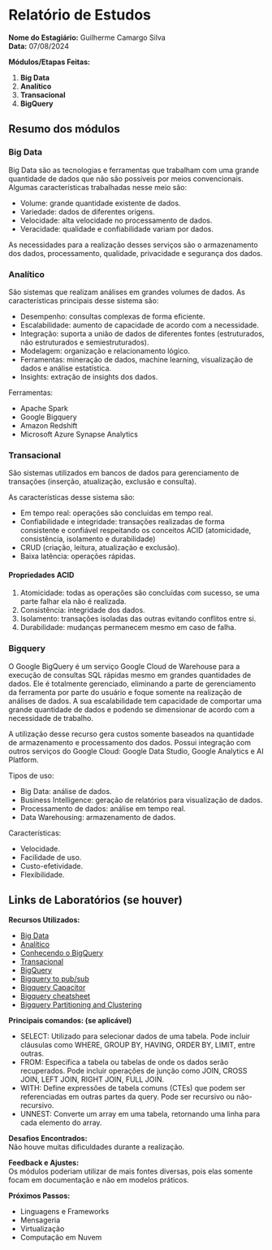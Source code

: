 # Relatório de Estudos

**Nome do Estagiário:** Guilherme Camargo Silva  
**Data:** 07/08/2024

**Módulos/Etapas Feitas:**  
1. **Big Data**
2. **Analítico**   
3. **Transacional**
4. **BigQuery**

## Resumo dos módulos 

### Big Data

Big Data são as tecnologias e ferramentas que trabalham com uma grande quantidade de dados que não são possíveis por meios convencionais. Algumas características trabalhadas nesse meio são:
- Volume: grande quantidade existente de dados.
- Variedade: dados de diferentes origens.
- Velocidade: alta velocidade no processamento de dados.
- Veracidade: qualidade e confiabilidade variam por dados.

As necessidades para a realização desses serviços são o armazenamento dos dados, processamento, qualidade, privacidade e segurança dos dados.

### Analítico

São sistemas que realizam análises em grandes volumes de dados. As características principais desse sistema são:
 - Desempenho: consultas complexas de forma eficiente.
 - Escalabilidade: aumento de capacidade de acordo com a necessidade.
 - Integração: suporta a união de dados de diferentes fontes (estruturados, não estruturados e semiestruturados).
 - Modelagem: organização e relacionamento lógico.
 - Ferramentas: mineração de dados, machine learning, visualização de dados e análise estatística.
 - Insights: extração de insights dos dados.

 Ferramentas:

 - Apache Spark
 - Google Bigquery
 - Amazon Redshift
 - Microsoft Azure Synapse Analytics

### Transacional

 São sistemas utilizados em bancos de dados para gerenciamento de transações (inserção, atualização, exclusão e consulta).

As características desse sistema são:
- Em tempo real: operações são concluídas em tempo real.
- Confiabilidade e integridade: transações realizadas de forma consistente e confiável respeitando os conceitos ACID (atomicidade, consistência, isolamento e durabilidade)
- CRUD (criação, leitura, atualização e exclusão).
- Baixa latência: operações rápidas.

#### Propriedades ACID

1. Atomicidade: todas as operações são concluídas com sucesso, se uma parte falhar ela não é realizada.
2. Consistência: integridade dos dados.
3. Isolamento: transações isoladas das outras evitando conflitos entre si.
4. Durabilidade: mudanças permanecem mesmo em caso de falha.

### Bigquery

O Google BigQuery é um serviço Google Cloud de Warehouse para a execução de consultas SQL rápidas mesmo em grandes quantidades de dados. Ele é totalmente gerenciado, eliminando a parte de gerenciamento da ferramenta por parte do usuário e foque somente na realização de análises de dados. A sua escalabilidade tem capacidade de comportar uma grande quantidade de dados e podendo se dimensionar de acordo com a necessidade de trabalho.

A utilização desse recurso gera custos somente baseados na quantidade de armazenamento e processamento dos dados. Possui integração com outros serviços do Google Cloud: Google Data Studio, Google Analytics e AI Platform.

Tipos de uso:
- Big Data: análise de dados.
- Business Intelligence: geração de relatórios para visualização de dados.
- Processamento de dados: análise em tempo real.
- Data Warehousing: armazenamento de dados.

Características:
- Velocidade.
- Facilidade de uso.
- Custo-efetividade.
- Flexibilidade.

## Links de Laboratórios (se houver)

**Recursos Utilizados:**  
- [Big Data](https://github.com/2RP-Squad404/Data_Science/blob/main/wiki/subpages/bigdata.md)
- [Analítico](https://github.com/2RP-Squad404/Data_Science/blob/main/wiki/subpages/analitico.md)
- [Conhecendo o BigQuery](https://www.youtube.com/watch?v=fZkEDWTSfB0)
- [Transacional](https://github.com/2RP-Squad404/Data_Science/blob/main/wiki/subpages/transacional.md)
- [BigQuery](https://github.com/2RP-Squad404/Data_Science/blob/main/wiki/subpages/bigquery.md)
- [Bigquery to pub/sub](https://cloud.google.com/pubsub/docs/bigquery?hl=pt-br)
- [Bigquery Capacitor](https://cloud.google.com/blog/products/bigquery/inside-capacitor-bigquerys-next-generation-columnar-storage-format)
- [Bigquery cheatsheet](https://cloud.google.com/blog/topics/developers-practitioners/query-big-bigquery-cheat-sheet)
- [Bigquery Partitioning and Clustering](https://medium.com/@chanon.krittapholchai/partitioning-and-clustering-in-google-bigquery-d197285b0578)

**Principais comandos: (se aplicável)**  
- SELECT: Utilizado para selecionar dados de uma tabela. Pode incluir cláusulas como WHERE, GROUP BY, HAVING, ORDER BY, LIMIT, entre outras.
- FROM: Especifica a tabela ou tabelas de onde os dados serão recuperados. Pode incluir operações de junção como JOIN, CROSS JOIN, LEFT JOIN, RIGHT JOIN, FULL JOIN.
- WITH: Define expressões de tabela comuns (CTEs) que podem ser referenciadas em outras partes da query. Pode ser recursivo ou não-recursivo.
- UNNEST: Converte um array em uma tabela, retornando uma linha para cada elemento do array. 

**Desafios Encontrados:**  
Não houve muitas dificuldades durante a realização.

**Feedback e Ajustes:**  
Os módulos poderiam utilizar de mais fontes diversas, pois elas somente focam em documentação e não em modelos práticos.

**Próximos Passos:**

- Linguagens e Frameworks
- Mensageria
- Virtualização
- Computação em Nuvem